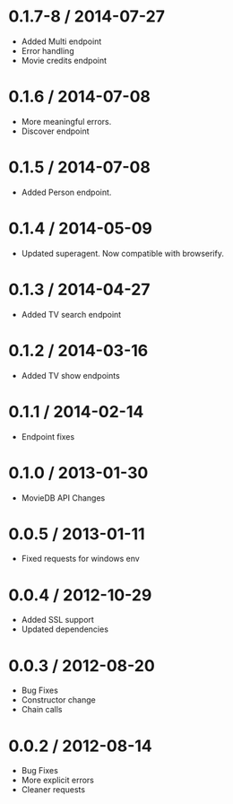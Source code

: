 0.1.7-8 / 2014-07-27
==================

  * Added Multi endpoint
  * Error handling
  * Movie credits endpoint


0.1.6 / 2014-07-08
==================

  * More meaningful errors.
  * Discover endpoint


0.1.5 / 2014-07-08
==================

  * Added Person endpoint.


0.1.4 / 2014-05-09
==================

  * Updated superagent. Now compatible with browserify.


0.1.3 / 2014-04-27
==================

  * Added TV search endpoint


0.1.2 / 2014-03-16
==================

  * Added TV show endpoints


0.1.1 / 2014-02-14
==================

  * Endpoint fixes


0.1.0 / 2013-01-30
==================

  * MovieDB API Changes


0.0.5 / 2013-01-11
==================

  * Fixed requests for windows env


0.0.4 / 2012-10-29
==================

  * Added SSL support
  * Updated dependencies


0.0.3 / 2012-08-20
==================

  * Bug Fixes
  * Constructor change  
  * Chain calls 

0.0.2 / 2012-08-14
==================

  * Bug Fixes
  * More explicit errors
  * Cleaner requests

